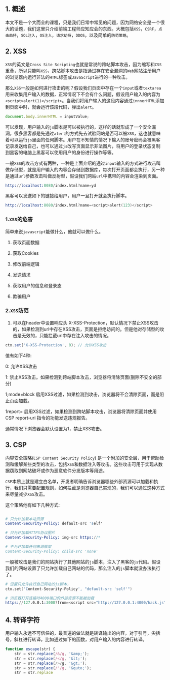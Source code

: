 ## 1. 概述

本文不是一个大而全的课程，只是我们日常中常见的问题，因为网络安全是一个很大的话题，我们这里只介绍前端工程师应知应会的东西。大概包括```XSS```，```CSRF```，```点击劫持```，```SQL注入```，```OS注入```，```请求劫持```，```DDOS```，以及简单的```防范策略```。
 
## 2. XSS

```XSS```的英文是```Cross Site Scripting```也就是常说的跨站脚本攻击，因为缩写和```CSS```重叠，所以只能叫```XSS```，跨站脚本攻击是指通过存在安全漏洞的```Web```网站注册用户的浏览器内运行非法的```HTML```标签或```JavaScript```进行的一种攻击。

那么```XSS```一般是如何进行攻击的呢？假设我们页面中存在一个```input```或者```textarea```用来收集用户输入的数据，正常情况下不会有什么问题，假设用户输入的内容为```<script>alert(1)</script>```。当我们将用户输入的这段内容通过```innnerHTML```添加到页面中时，就会运行该段代码，弹出```alert```。

```js
document.body.innerHTML = inputValue;
```

可以发现，用户输入的```js```脚本是可以被执行的，这样的话就形成了一个安全漏洞，很多黑客都是先通过```alert```的方式先去试验网站是否可以被```XSS```，这也就意味着可以运行```js```里面的任何脚本。用户在不知情的情况下输入的账号密码会被黑客记录发送给自己，也可以通过```js```改写页面显示非法图片，将用户的登录状态复制到黑客的电脑上黑客可以使用用户的身份进行操作等等。

一般```XSS```的攻击方式有两种，一种是上面介绍的通过```input```输入的方式进行攻击叫做存储型，就是用户输入的内容会存储到数据库，每次打开页面都会执行，另一种是通过```url```参数攻击叫做反射型，假设我们网站```url```中携带的内容会渲染到页面。

```s
http://localhost:8080/index.html?name=yd

```

黑客可以发送如下的链接给用户，用户一旦打开就会执行脚本。

```s
http://localhost:8080/index.html?name=<script>alert(123)</script>

```

### 1.```XSS```的危害

简单来说```javascript```能做什么，他就可以做什么。

1. 获取页面数据

2. 获取Cookies

3. 修改前端逻辑

4. 发送请求

5. 获取用户的信息和登录态

6. 欺骗用户

### 2.```XSS```防范

1. 可以在header中设置响应头 X-XSS-Protection，默认情况下禁止XSS攻击的，如果检测到url中存在XSS攻击，页面是拒绝访问的。但是他对存储型的攻击是无效的，只能拦截url中存在注入攻击的情况。

```js
ctx.set('X-XSS-Protection', 0); // 允许XSS攻击
```

值有如下4种:

0: 允许XSS攻击

1: 禁止XSS攻击。如果检测到跨站脚本攻击，浏览器将清除页面(删除不安全的部分)

1;mode=block 启用XSS过滤，如果检测到攻击，浏览器将不会清除页面，而是阻止页面加载。

1report=<reporting-URI> 启用XSS过滤，如果检测到跨站脚本攻击，浏览器将清除页面并使用CSP report-uri 指令的功能发送违规报告。

通常情况下浏览器会默认设置为1，禁止XSS攻击。

## 3. CSP

内容安全策略(```CSP Content Security Policy```) 是一个附加的安全层，用于帮助检测和缓解某些类型的攻击，包括```XSS```和数据注入等攻击。这些攻击可用于实现从数据窃取到网站破坏或作为恶意软件分发版本等用途。

```CSP```本质上就是建立白名单，开发者明确告诉浏览器哪些外部资源可以加载和执行，我们只需要配置规则，如何拦截是浏览器自己实现的，我们可以通过这种方式来尽量减少```XSS```攻击。

这个策略他有如下几种方式: 

```s

# 只允许加载本站资源
Content-Security-Policy: default-src 'self'

# 只允许加载HTTPS协议图片
Content-Security-Policy: img-src https://*

# 不允许加载任何来源框架
Content-Security-Policy: child-src 'none'
```

一般被攻击是我们的网站执行了其他网站的```js```脚本，注入了黑客的```js```代码。假设我们的网站设置了只允许加载自己网站的代码，那么注入的```js```脚本就没办法执行了。

```s
# 设置只允许执行自己网站的js脚本，
ctx.set('Content-Security-Policy', "default-src 'self'")

# 浏览器打开连接时4000端口的外部资源不能被加载
https://127.0.0.1:3000?from=<script src="http://127.0.0.1:4000/hack.js"></script>
```

## 4. 转译字符

用户输入永远不可信任的，最普遍的做法就是转译输出的内容，对于引号，尖括号，斜杠进行转译，比如通过如下的函数，对用户输入的内容进行转译。

```js
function escape(str) {
    str = str.replace(/&/g, '&amp;');
    str = str.replace(/</g, '&lt;');
    str = str.replace(/>/g, '&gt;');
    str = str.replace(/"/g, '&quto;');
    str = str.replace